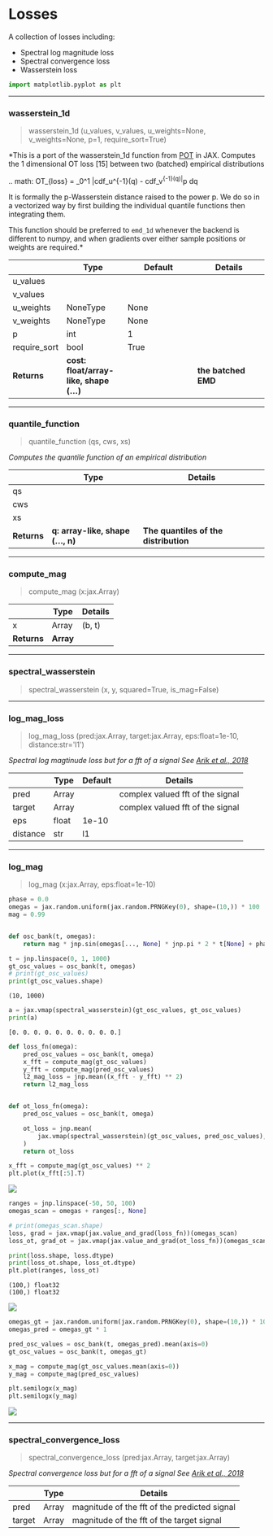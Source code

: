 # Losses


<!-- WARNING: THIS FILE WAS AUTOGENERATED! DO NOT EDIT! -->

A collection of losses including:

- Spectral log magnitude loss
- Spectral convergence loss
- Wasserstein loss

``` python
import matplotlib.pyplot as plt
```

------------------------------------------------------------------------

### wasserstein_1d

>  wasserstein_1d (u_values, v_values, u_weights=None, v_weights=None, p=1,
>                      require_sort=True)

\*This is a port of the wasserstein_1d function from
[POT](https://pythonot.github.io/_modules/ot/lp/solver_1d.html#wasserstein_1d)
in JAX. Computes the 1 dimensional OT loss \[15\] between two (batched)
empirical distributions

.. math: OT\_{loss} = \_0^1 |cdf_u^{-1}(q) - cdf_v<sup>{-1}(q)|</sup>p
dq

It is formally the p-Wasserstein distance raised to the power p. We do
so in a vectorized way by first building the individual quantile
functions then integrating them.

This function should be preferred to `emd_1d` whenever the backend is
different to numpy, and when gradients over either sample positions or
weights are required.\*

<table>
<colgroup>
<col style="width: 6%" />
<col style="width: 25%" />
<col style="width: 34%" />
<col style="width: 34%" />
</colgroup>
<thead>
<tr>
<th></th>
<th><strong>Type</strong></th>
<th><strong>Default</strong></th>
<th><strong>Details</strong></th>
</tr>
</thead>
<tbody>
<tr>
<td>u_values</td>
<td></td>
<td></td>
<td></td>
</tr>
<tr>
<td>v_values</td>
<td></td>
<td></td>
<td></td>
</tr>
<tr>
<td>u_weights</td>
<td>NoneType</td>
<td>None</td>
<td></td>
</tr>
<tr>
<td>v_weights</td>
<td>NoneType</td>
<td>None</td>
<td></td>
</tr>
<tr>
<td>p</td>
<td>int</td>
<td>1</td>
<td></td>
</tr>
<tr>
<td>require_sort</td>
<td>bool</td>
<td>True</td>
<td></td>
</tr>
<tr>
<td><strong>Returns</strong></td>
<td><strong>cost: float/array-like, shape (…)</strong></td>
<td></td>
<td><strong>the batched EMD</strong></td>
</tr>
</tbody>
</table>

------------------------------------------------------------------------

### quantile_function

>  quantile_function (qs, cws, xs)

*Computes the quantile function of an empirical distribution*

<table>
<colgroup>
<col style="width: 9%" />
<col style="width: 38%" />
<col style="width: 52%" />
</colgroup>
<thead>
<tr>
<th></th>
<th><strong>Type</strong></th>
<th><strong>Details</strong></th>
</tr>
</thead>
<tbody>
<tr>
<td>qs</td>
<td></td>
<td></td>
</tr>
<tr>
<td>cws</td>
<td></td>
<td></td>
</tr>
<tr>
<td>xs</td>
<td></td>
<td></td>
</tr>
<tr>
<td><strong>Returns</strong></td>
<td><strong>q: array-like, shape (…, n)</strong></td>
<td><strong>The quantiles of the distribution</strong></td>
</tr>
</tbody>
</table>

------------------------------------------------------------------------

### compute_mag

>  compute_mag (x:jax.Array)

<table>
<thead>
<tr>
<th></th>
<th><strong>Type</strong></th>
<th><strong>Details</strong></th>
</tr>
</thead>
<tbody>
<tr>
<td>x</td>
<td>Array</td>
<td>(b, t)</td>
</tr>
<tr>
<td><strong>Returns</strong></td>
<td><strong>Array</strong></td>
<td></td>
</tr>
</tbody>
</table>

------------------------------------------------------------------------

### spectral_wasserstein

>  spectral_wasserstein (x, y, squared=True, is_mag=False)

------------------------------------------------------------------------

### log_mag_loss

>  log_mag_loss (pred:jax.Array, target:jax.Array, eps:float=1e-10,
>                    distance:str='l1')

*Spectral log magtinude loss but for a fft of a signal See [Arik et al.,
2018](https://arxiv.org/abs/1808.06719)*

<table>
<thead>
<tr>
<th></th>
<th><strong>Type</strong></th>
<th><strong>Default</strong></th>
<th><strong>Details</strong></th>
</tr>
</thead>
<tbody>
<tr>
<td>pred</td>
<td>Array</td>
<td></td>
<td>complex valued fft of the signal</td>
</tr>
<tr>
<td>target</td>
<td>Array</td>
<td></td>
<td>complex valued fft of the signal</td>
</tr>
<tr>
<td>eps</td>
<td>float</td>
<td>1e-10</td>
<td></td>
</tr>
<tr>
<td>distance</td>
<td>str</td>
<td>l1</td>
<td></td>
</tr>
</tbody>
</table>

------------------------------------------------------------------------

### log_mag

>  log_mag (x:jax.Array, eps:float=1e-10)

``` python
phase = 0.0
omegas = jax.random.uniform(jax.random.PRNGKey(0), shape=(10,)) * 100
mag = 0.99


def osc_bank(t, omegas):
    return mag * jnp.sin(omegas[..., None] * jnp.pi * 2 * t[None] + phase)
```

``` python
t = jnp.linspace(0, 1, 1000)
gt_osc_values = osc_bank(t, omegas)
# print(gt_osc_values)
print(gt_osc_values.shape)
```

    (10, 1000)

``` python
a = jax.vmap(spectral_wasserstein)(gt_osc_values, gt_osc_values)
print(a)
```

    [0. 0. 0. 0. 0. 0. 0. 0. 0. 0.]

``` python
def loss_fn(omega):
    pred_osc_values = osc_bank(t, omega)
    x_fft = compute_mag(gt_osc_values)
    y_fft = compute_mag(pred_osc_values)
    l2_mag_loss = jnp.mean((x_fft - y_fft) ** 2)
    return l2_mag_loss


def ot_loss_fn(omega):
    pred_osc_values = osc_bank(t, omega)

    ot_loss = jnp.mean(
        jax.vmap(spectral_wasserstein)(gt_osc_values, pred_osc_values),
    )
    return ot_loss
```

``` python
x_fft = compute_mag(gt_osc_values) ** 2
plt.plot(x_fft[:5].T)
```

![](losses_files/figure-commonmark/cell-13-output-1.png)

``` python
ranges = jnp.linspace(-50, 50, 100)
omegas_scan = omegas + ranges[:, None]

# print(omegas_scan.shape)
loss, grad = jax.vmap(jax.value_and_grad(loss_fn))(omegas_scan)
loss_ot, grad_ot = jax.vmap(jax.value_and_grad(ot_loss_fn))(omegas_scan)

print(loss.shape, loss.dtype)
print(loss_ot.shape, loss_ot.dtype)
plt.plot(ranges, loss_ot)
```

    (100,) float32
    (100,) float32

![](losses_files/figure-commonmark/cell-14-output-2.png)

``` python
omegas_gt = jax.random.uniform(jax.random.PRNGKey(0), shape=(10,)) * 1000
omegas_pred = omegas_gt * 1

pred_osc_values = osc_bank(t, omegas_pred).mean(axis=0)
gt_osc_values = osc_bank(t, omegas_gt)

x_mag = compute_mag(gt_osc_values.mean(axis=0))
y_mag = compute_mag(pred_osc_values)

plt.semilogx(x_mag)
plt.semilogx(y_mag)
```

![](losses_files/figure-commonmark/cell-15-output-1.png)

------------------------------------------------------------------------

### spectral_convergence_loss

>  spectral_convergence_loss (pred:jax.Array, target:jax.Array)

*Spectral convergence loss but for a fft of a signal See [Arik et al.,
2018](https://arxiv.org/abs/1808.06719)*

<table>
<thead>
<tr>
<th></th>
<th><strong>Type</strong></th>
<th><strong>Details</strong></th>
</tr>
</thead>
<tbody>
<tr>
<td>pred</td>
<td>Array</td>
<td>magnitude of the fft of the predicted signal</td>
</tr>
<tr>
<td>target</td>
<td>Array</td>
<td>magnitude of the fft of the target signal</td>
</tr>
</tbody>
</table>
